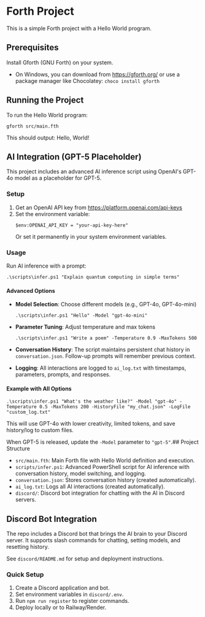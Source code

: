 # Forth Project

This is a simple Forth project with a Hello World program.

## Prerequisites

Install Gforth (GNU Forth) on your system.

- On Windows, you can download from https://gforth.org/ or use a package manager like Chocolatey: `choco install gforth`

## Running the Project

To run the Hello World program:

```
gforth src/main.fth
```

This should output: Hello, World!

## AI Integration (GPT-5 Placeholder)

This project includes an advanced AI inference script using OpenAI's GPT-4o model as a placeholder for GPT-5.

### Setup

1. Get an OpenAI API key from https://platform.openai.com/api-keys
2. Set the environment variable:
   ```
   $env:OPENAI_API_KEY = "your-api-key-here"
   ```
   Or set it permanently in your system environment variables.

### Usage

Run AI inference with a prompt:

```
.\scripts\infer.ps1 "Explain quantum computing in simple terms"
```

#### Advanced Options

- **Model Selection**: Choose different models (e.g., GPT-4o, GPT-4o-mini)
  ```
  .\scripts\infer.ps1 "Hello" -Model "gpt-4o-mini"
  ```

- **Parameter Tuning**: Adjust temperature and max tokens
  ```
  .\scripts\infer.ps1 "Write a poem" -Temperature 0.9 -MaxTokens 500
  ```

- **Conversation History**: The script maintains persistent chat history in `conversation.json`. Follow-up prompts will remember previous context.

- **Logging**: All interactions are logged to `ai_log.txt` with timestamps, parameters, prompts, and responses.

#### Example with All Options

```
.\scripts\infer.ps1 "What's the weather like?" -Model "gpt-4o" -Temperature 0.5 -MaxTokens 200 -HistoryFile "my_chat.json" -LogFile "custom_log.txt"
```

This will use GPT-4o with lower creativity, limited tokens, and save history/log to custom files.

When GPT-5 is released, update the `-Model` parameter to `"gpt-5"`.## Project Structure

- `src/main.fth`: Main Forth file with Hello World definition and execution.
- `scripts/infer.ps1`: Advanced PowerShell script for AI inference with conversation history, model switching, and logging.
- `conversation.json`: Stores conversation history (created automatically).
- `ai_log.txt`: Logs all AI interactions (created automatically).
- `discord/`: Discord bot integration for chatting with the AI in Discord servers.

## Discord Bot Integration

The repo includes a Discord bot that brings the AI brain to your Discord server. It supports slash commands for chatting, setting models, and resetting history.

See `discord/README.md` for setup and deployment instructions.

### Quick Setup

1. Create a Discord application and bot.
2. Set environment variables in `discord/.env`.
3. Run `npm run register` to register commands.
4. Deploy locally or to Railway/Render.